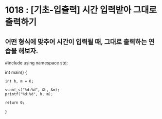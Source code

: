 # 1018 : [기초-입출력] 시간 입력받아 그대로 출력하기

## 어떤 형식에 맞추어 시간이 입력될 때, 그대로 출력하는 연습을 해보자.

#include <iostream>
using namespace std;

int main() {
	
	int h, m = 0;

	scanf_s("%d:%d", &h, &m);
	printf("%d:%d", h, m);

	return 0;
}